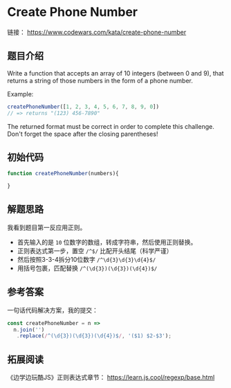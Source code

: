 # Create Phone Number

链接： <https://www.codewars.com/kata/create-phone-number>

## 题目介绍

Write a function that accepts an array of 10 integers (between 0 and 9), that returns a string of those numbers in the form of a phone number.

Example:

```js
createPhoneNumber([1, 2, 3, 4, 5, 6, 7, 8, 9, 0])
// => returns "(123) 456-7890"
```

The returned format must be correct in order to complete this challenge.
Don't forget the space after the closing parentheses!

## 初始代码

```js
function createPhoneNumber(numbers){

}
```

## 解题思路

我看到题目第一反应用正则。

- 首先输入的是 `10` 位数字的数组，转成字符串，然后使用正则替换。
- 正则表达式第一步，置空 `/^$/` 比配开头结尾（科学严谨）
- 然后按照3-3-4拆分10位数字 `/^\d{3}\d{3}\d{4}$/`
- 用括号包裹，匹配替换 `/^(\d{3})(\d{3})(\d{4})$/`

## 参考答案

一句话代码解决方案，我的提交：

```js
const createPhoneNumber = n =>
  n.join('')
   .replace(/^(\d{3})(\d{3})(\d{4})$/, '($1) $2-$3');
```


## 拓展阅读

《边学边玩酷JS》正则表达式章节： <https://learn.js.cool/regexp/base.html>
